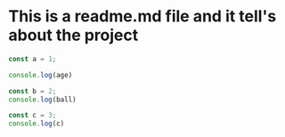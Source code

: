 # This is a readme.md file and it tell's about the project

``` js
const a = 1;

console.log(age)
```

```js
const b = 2;
console.log(ball)

const c = 3;
console.log(c)

```


